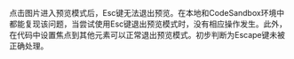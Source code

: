 点击图片进入预览模式后，Esc键无法退出预览。在本地和CodeSandbox环境中都能复现该问题，当尝试使用Esc键退出预览模式时，没有相应操作发生。此外，在代码中设置焦点到其他元素可以正常退出预览模式。初步判断为Escape键未被正确处理。
